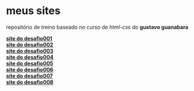 # meus sites

repositório de treino baseado no curso de *html-css* do **gustavo guanabara**
 
<a href="https://ericksm23.github.io/css-html/desafioos/desafio001/desafiii">**site do desafio001**</a>
<br>
<a href="https://ericksm23.github.io/css-html/desafioos/desafio002/cgi.html">**site do desafio002**</a>
<br>
<a href="https://ericksm23.github.io/css-html/desafioos/desafio003/index.html">**site do desafio003**</a>
<br>
<a href="https://ericksm23.github.io/css-html/desafioos/desafio004/index.html">**site do desafio004**</a>
<br>
<a href="https://ericksm23.github.io/css-html/desafioos/desafio005/index.html">**site do desafio005**</a>
<br>
<a href="https://ericksm23.github.io/css-html/desafioos/desafio006/index.html">**site do desafio006**</a>
<br>
<a href="https://ericksm23.github.io/css-html/desafioos/desafio007/index.html">**site do desafio007**</a>
<br>
<a href="https://ericksm23.github.io/css-html/desafioos/desafio008/index.html">**site do desafio008**</a>